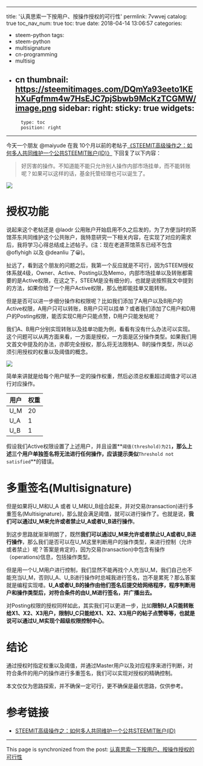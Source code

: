 
---
title: '认真思索一下按用户、按操作授权的可行性'
permlink: 7vwvej
catalog: true
toc_nav_num: true
toc: true
date: 2018-04-14 13:06:57
categories:
- steem-python
tags:
- steem-python
- multisignature
- cn-programming
- multisig
- cn
thumbnail: https://steemitimages.com/DQmYa93eeto1KEhXuFgfmm4w7HsEJC7pjSbwb9McKzTCGMW/image.png
sidebar:
    right:
        sticky: true
widgets:
    -
        type: toc
        position: right
---


今天一个朋友 @maiyude 在我 10个月以前的老帖子[《STEEMIT高级操作之：如何多人共同维护一个公共STEEMIT账户(ID)》](https://steemit.com/cn/@oflyhigh/steemit-steemit-id) 下回复了以下内容：
>好厉害的操作。不知道能不能只允许别人操作内部市场挂单，而不能转账呢？如果可以这样的话，基金托管经理也可以诞生了。

![](https://steemitimages.com/DQmYa93eeto1KEhXuFgfmm4w7HsEJC7pjSbwb9McKzTCGMW/image.png)

# 授权功能

说起来这个老帖还是 @laodr 公用账户开始启用不久之后发的，为了方便当时的茶馆茶东共同维护这个公共账户，我特意研究一下相关内容，在实现了对应的需求后，我将学习心得总结成上述帖子。(注：现在老道茶馆茶东已经不包含 @oflyhigh 以及 @deanliu 了😀)。

扯远了，看到这个朋友的问题之后，我第一个反应就是不可行，因为STEEM授权体系就4级，Owner、Active、Posting以及Memo，内部市场挂单以及转账都需要的是Active权限，在这之下，STEEM是没有细分的，也就是说按照我文中提到的方法，如果你给了一个用户Active权限，那么他即能挂单又能转账。

但是是否可以进一步细分操作和权限呢？比如我们添加了A用户以及B用户的Active权限，A用户只可以转账，B用户只可以挂单？或者我们添加了C用户和D用户的Posting权限，能否实现C用户只能点赞，D用户只能发帖呢？

我们A、B用户分别实现转账以及挂单功能为例，看看有没有什么办法可以实现。这个问题可以从两方面来看，一方面是授权，一方面是区分操作类型。如果我们用文首文中提及的办法，亦即完全授权，那么将无法限制A、B的操作类型，所以必须引用授权的权重以及阈值的概念。

![](https://steemitimages.com/DQmacuVyLK7JWjUFomatPSvatPFUkyjTZPJvPENTfwbbpjm/image.png)

简单来讲就是给每个用户赋予一定的操作权重，然后必须总权重超过阈值才可以进行对应操作。

用户|权重
----|-----
U_M| 20
U_A | 1
U_B | 1

假设我们Active权限设置了上述用户，并且设置**`阈值(threshold)为21`**，那么上述三个用户单独签名将无法进行任何操作，应该提示类似**`Threshold not satisfied`**的错误。

# 多重签名(Multisignature)

但是如果将U_M和U_A 或者 U_M和U_B组合起来，并对交易(transaction)进行多重签名(Multisignature)，那么就会满足阈值，就可以进行操作了。也就是说，**我们可以通过U_M来允许或者禁止U_A或者U_B进行操作**。

到这步思路就渐渐明朗了，既然**我们可以通过U_M来允许或者禁止U_A或者U_B进行操作**，那么我们是否可以在U_M这里判断用户的操作类型，来进行控制（允许或者禁止）呢？答案是肯定的，因为交易(transaction)中包含有操作（operations)信息，包括操作类型。

但是用一个U_M用户进行控制，我们显然不能再找个人充当U_M，我们自己也不能充当U_M，否则U_A、U_B进行操作时总喊我进行签名，岂不是累死？那么答案就是编程实现喽。**U_A或者U_B的操作由他们签名后提交给网络程序，程序判断用户和操作类型后，对符合条件的由U_M进行签名，并广播出去。**

对Posting权限的授权同样如此，其实我们可以更进一步，比如**限制U_A只能转账给X1、X2、X3用户，限制U_C只能给X1、X2、X3用户的帖子点赞等等，也就是说可以通过U_M实现个超级权限控制中心**。

# 结论

通过授权时指定权重以及阈值，并通过Master用户以及对应程序来进行判断，对符合条件的用户的操作进行多重签名，我们可以实现对授权的精确控制。

本文仅仅为思路探索，并不确保一定可行，更不确保是最优思路，仅供参考。

# 参考链接

* [STEEMIT高级操作之：如何多人共同维护一个公共STEEMIT账户(ID)](https://steemit.com/cn/@oflyhigh/steemit-steemit-id)

- - -

This page is synchronized from the post: [认真思索一下按用户、按操作授权的可行性](https://steemit.com/@oflyhigh/7vwvej)
